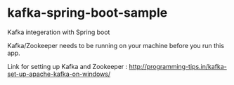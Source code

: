 # kafka-spring-boot-sample
Kafka integeration with Spring boot

Kafka/Zookeeper needs to be running on your machine before you run this app.

Link for setting up Kafka and Zookeeper :
	http://programming-tips.in/kafka-set-up-apache-kafka-on-windows/